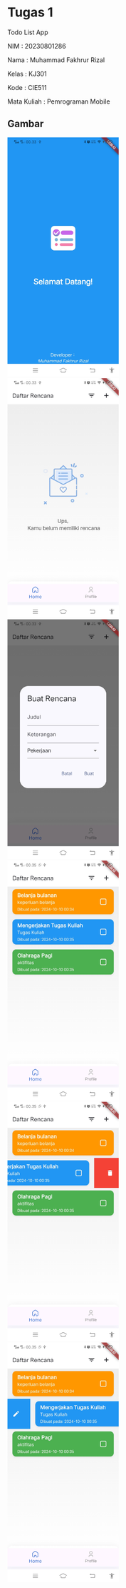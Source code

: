 # Tugas 1

Todo List App

<p>NIM  : 20230801286</p>
<p>Nama  : Muhammad Fakhrur Rizal</p>
<p>Kelas  : KJ301</p>
<p>Kode  : CIE511</p>
<p>Mata Kuliah  : 	Pemrograman Mobile</p>

## Gambar

<img src="./assets/mentahan/1.jpg" alt="Tampilan Proyek" width="250"/>
</br>
<img src="./assets/mentahan/2.jpg" alt="Tampilan Proyek" width="250"/>
</br>
<img src="./assets/mentahan/3.jpg" alt="Tampilan Proyek" width="250"/>
</br>
<img src="./assets/mentahan/4.jpg" alt="Tampilan Proyek" width="250"/>
</br>
<img src="./assets/mentahan/5.jpg" alt="Tampilan Proyek" width="250"/>
</br>
<img src="./assets/mentahan/6.jpg" alt="Tampilan Proyek" width="250"/>
</br>
